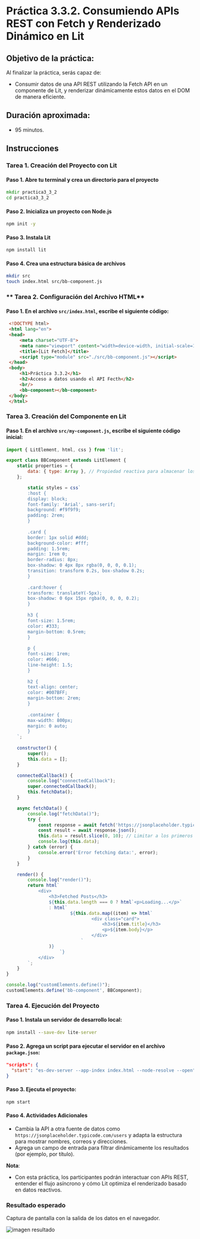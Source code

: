 # Práctica 3.3.2. Consumiendo APIs REST con Fetch y Renderizado Dinámico en Lit

## Objetivo de la práctica:
Al finalizar la práctica, serás capaz de:
- Consumir datos de una API REST utilizando la Fetch API en un componente de Lit, y renderizar dinámicamente estos datos en el DOM de manera eficiente.
 
## Duración aproximada:
- 95 minutos.

## Instrucciones 
 
### Tarea 1. **Creación del Proyecto con Lit**

#### Paso 1. **Abre tu terminal y crea un directorio para el proyecto**

   ```cmd
   mkdir practica3_3_2
   cd practica3_3_2
   ```

#### Paso 2. **Inicializa un proyecto con Node.js**

   ```cmd
   npm init -y
   ```

#### Paso 3. **Instala Lit**
   ```cmd
   npm install lit
   ```

#### Paso 4. **Crea una estructura básica de archivos**
   ```bash
   mkdir src
   touch index.html src/bb-component.js
   ```

###  ** Tarea 2. Configuración del Archivo HTML**

#### Paso 1. **En el archivo `src/index.html`, escribe el siguiente código:**

   ```html
    <!DOCTYPE html>
    <html lang="en">
    <head>
        <meta charset="UTF-8">
        <meta name="viewport" content="width=device-width, initial-scale=1.0">
        <title>[Lit Fetch]</title>
        <script type="module" src="./src/bb-component.js"></script>
    </head>
    <body>
        <h1>Práctica 3.3.2</h1>
        <h2>Acceso a datos usando el API Fecth</h2>
        <br/>
        <bb-component></bb-component>
    </body>
    </html>
   ```

### **Tarea 3. Creación del Componente en Lit**

#### Paso 1. **En el archivo `src/my-component.js`, escribe el siguiente código inicial:**

```javascript
import { LitElement, html, css } from 'lit';

export class BBComponent extends LitElement {
    static properties = {
        data: { type: Array }, // Propiedad reactiva para almacenar los datos
    };

        static styles = css`
        :host {
        display: block;
        font-family: 'Arial', sans-serif;
        background: #f9f9f9;
        padding: 2rem;
        }
    
        .card {
        border: 1px solid #ddd;
        background-color: #fff;
        padding: 1.5rem;
        margin: 1rem 0;
        border-radius: 8px;
        box-shadow: 0 4px 8px rgba(0, 0, 0, 0.1);
        transition: transform 0.2s, box-shadow 0.2s;
        }
    
        .card:hover {
        transform: translateY(-5px);
        box-shadow: 0 6px 15px rgba(0, 0, 0, 0.2);
        }
    
        h3 {
        font-size: 1.5rem;
        color: #333;
        margin-bottom: 0.5rem;
        }
    
        p {
        font-size: 1rem;
        color: #666;
        line-height: 1.5;
        }
    
        h2 {
        text-align: center;
        color: #007BFF;
        margin-bottom: 2rem;
        }
    
        .container {
        max-width: 800px;
        margin: 0 auto;
        }
    `;
  
    constructor() {
        super();
        this.data = [];
    }

    connectedCallback() {
        console.log("connectedCallback");
        super.connectedCallback();
        this.fetchData();
    }

    async fetchData() {
        console.log("fetchData()");
        try {
            const response = await fetch('https://jsonplaceholder.typicode.com/posts');
            const result = await response.json();
            this.data = result.slice(0, 10); // Limitar a los primeros 10 resultados
            console.log(this.data);
        } catch (error) {
            console.error('Error fetching data:', error);
        }
    }

    render() {
        console.log("render()");
        return html`
            <div>
                <h3>Fetched Posts</h3>
                ${this.data.length === 0 ? html`<p>Loading...</p>`
                : html`
                        ${this.data.map((item) => html`
                                <div class="card">
                                    <h3>${item.title}</h3>
                                    <p>${item.body}</p>
                                </div>
                            `
                )}
                    `}
            </div>
        `;
    }
}

console.log("customElements.define()");
customElements.define('bb-component', BBComponent);
```

### **Tarea 4. Ejecución del Proyecto**

#### Paso 1. **Instala un servidor de desarrollo local:**
   ```cmd
   npm install --save-dev lite-server
   ```

#### Paso 2. Agrega un script para ejecutar el servidor en el archivo `package.json`:
   ```json
   "scripts": {
     "start": "es-dev-server --app-index index.html --node-resolve --open"
   }
   ```

#### Paso 3. Ejecuta el proyecto:
   ```cmd
   npm start
   ```


#### Paso 4. **Actividades Adicionales**
- Cambia la API a otra fuente de datos como `https://jsonplaceholder.typicode.com/users` y adapta la estructura para mostrar nombres, correos y direcciones.
- Agrega un campo de entrada para filtrar dinámicamente los resultados (por ejemplo, por título).


**Nota**: 
- Con esta práctica, los participantes podrán interactuar con APIs REST, entender el flujo asíncrono y cómo Lit optimiza el renderizado basado en datos reactivos.
 

### Resultado esperado

Captura de pantalla con la salida de los datos en el navegador.

![imagen resultado](../images/image_3_3_2.png)

